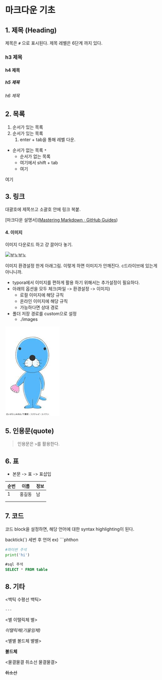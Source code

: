 # 마크다운 기초

## 1. 제목 (Heading)

제목은 `#` 으로 표시된다. 제목 레벨은 6단계 까지 있다.

### h3 제목

#### h4 제목

##### h5 제목

###### h6 제목

## 2. 목록

1. 순서가 있는 목록
2. 순서가 있는 목록
   1. enter + tab을 통해 레벨 다운.

* 순서가 없는 목록 `*`
  * 순서가 없는 목록
  * 여기에서 shift + tab
  * 여기

여기

## 3. 링크

대괄호에 제목쓰고 소괄호 안에 링크 복붙.

[마크다운 설명서]([Mastering Markdown · GitHub Guides](https://guides.github.com/features/mastering-markdown/))

#### 4. 이미지

이미지 다운로드 하고 걍 끌어다 놓기.

![보노보노](C:\Users\student\Desktop\보노보노.jpg)

이미지 환경설정 한게 아래그림. 이렇게 하면 이미지가 안깨진다. c드라이브에 있는게 아니니까.

* typora에서 이미지를 편하게 활용 하기 위해서는 추가설정이 필요하다. 
* 아래의 옵션을 모두 체크(파일 -> 환경설정 -> 이미지)
  * 로컬 이미지에 해당 규칙
  * 온라인 이미지에 해당 규칙
  * 가능하다면 상대 경로
* 폴더 저장 경로를 custom으로 설정
  * ./images

![보노보노](images/보노보노.jpg)

## 5. 인용문(quote)

> 인용문은 `>`를 활용한다.

## 6. 표

* 본문 -> 표 -> 표삽입

| 순번 | 이름   | 정보 |
| ---- | ------ | ---- |
| 1    | 홍길동 | 남   |
|      |        |      |
|      |        |      |

## 7. 코드

코드 block을 설정하면, 해당 언어에 대한 syntax highlighting이 된다. 

backtick(`) 세번 후 언어 ex) ```phthon

``` python
#파이썬 주석
print('hi')
```

```sql
#sql 주석
SELECT * FROM table
```

## 8. 기타

<백틱 수평선 백틱>

`---`



<별 이탤릭체 별>

*이탤릭체(기울임체)*



<별별 볼드체 별별>

**볼드체**



<물결물결 취소선 물결물결>

~~취소선~~



